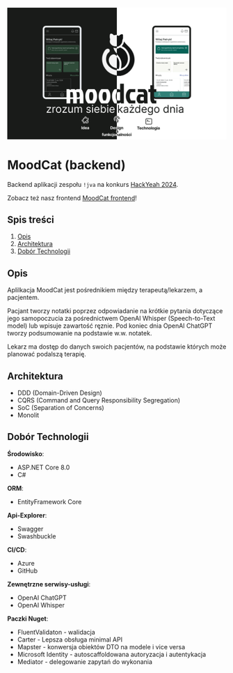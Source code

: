 ![logo](image.png)

# MoodCat (backend)

Backend aplikacji zespołu `!jva` na konkurs [HackYeah 2024](https://hackyeah.pl/).

Zobacz też nasz frontend [MoodCat frontend](https://github.com/kpostekk/moodcat-app)!

## Spis treści

1. [Opis](#Opis)
2. [Architektura](#Architektura)
3. [Dobór Technologii](#Dobór-Technologii)

## Opis

Aplilkacja MoodCat jest pośrednikiem między terapeutą/lekarzem, a pacjentem.

Pacjant tworzy notatki poprzez odpowiadanie na krótkie pytania dotyczące jego samopoczucia za pośrednictwem OpenAI Whisper (Speech-to-Text model) lub wpisuje zawartość ręznie.
Pod koniec dnia OpenAI ChatGPT tworzy podsumowanie na podstawie w.w. notatek.

Lekarz ma dostęp do danych swoich pacjentów, na podstawie których może planować podalszą terapię.

## Architektura

- DDD (Domain-Driven Design)
- CQRS (Command and Query Responsibility Segregation)
- SoC (Separation of Concerns)
- Monolit

## Dobór Technologii

**Środowisko**:
- ASP.NET Core 8.0
- C#


**ORM**:
- EntityFramework Core

**Api-Explorer**:
- Swagger
- Swashbuckle

**CI/CD**:
- Azure
- GitHub

**Zewnętrzne serwisy-usługi**:
- OpenAI ChatGPT
- OpenAI Whisper

**Paczki Nuget**:
- FluentValidaton - walidacja 
- Carter - Lepsza obsługa minimal API
- Mapster - konwersja obiektów DTO na modele i vice versa
- Microsoft Identity - autoscaffoldowana autoryzacja i autentykacja
- Mediator - delegowanie zapytań do wykonania
